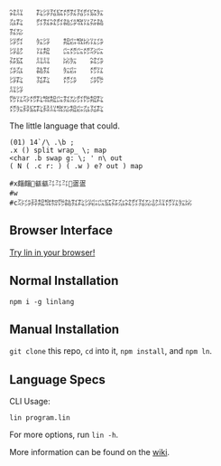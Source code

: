 ```
㌶㍊　　㌠㌡㍃㌮㍌㌟㍃㌽㌮㍔
㌴㌠　　㌽㌟㌶㌽㌚㌄㌖㍑㌲㌚
㌟㍇　　　　　　　　　　　　
㌡㌽　　㍔㌡　　㌕㌫㌖㍖㍑㌄
㌡㍈　　㍑㌕　　㌭㍌㌭㍌㌂㌭
㌲㌮　　㍊㍊　　㍖㍔　　㌶㌄
㌄㌴　　㌚㌟　　㍔㌫　　㍌㍑
㌡㌠　　㍃㌠　　㍌㌄　　㌄㌙
㍊㌡　　　　　　　　　　　　
㌙㍑㌂㍌㌠㌖㌕㌭㌟㍇㌽㌙㌕㌠
㍌㍔㌇㌮㌠㌇㍊㌖㍇㌕㌫㌴㍃㌠
```

The little language that could.

```
(01) 14`/\ .\b ;
.x () split wrap_ \; map
<char .b swap g: \; ' n\ out
( N ( .c r: ) ( .w ) e? out ) map

#x㿳㿳㼳㼳㌳㌳㌳㿿㿿
#w　
#c㌂㌄㌇㌕㌖㌗㌙㌚㌟㌠㌡㌫㌭㌮㌲㌴㌶㌽㍃㍇㍈㍊㍌㍑㍔㍖
```

## Browser Interface

[Try lin in your browser!](https://replit.com/@molarmanful/try-lin)

## Normal Installation

    npm i -g linlang

## Manual Installation

`git clone` this repo, `cd` into it, `npm install`, and `npm ln`.

## Language Specs

CLI Usage:

    lin program.lin

For more options, run `lin -h`.

More information can be found on the [wiki](https://github.com/molarmanful/lin/wiki).